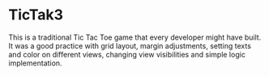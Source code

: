 # TicTak3

This is a traditional Tic Tac Toe game that every developer might have built. It was a good practice with grid layout, margin adjustments, setting texts and color on different views, changing view visibilities and simple logic implementation. 
